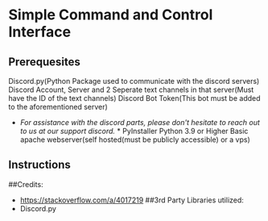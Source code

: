 # Simple Command and Control Interface
## Prerequesites
  Discord.py(Python Package used to communicate with the discord servers)
  Discord Account, Server and 2 Seperate text channels in that server(Must have the ID of the text channels)
  Discord Bot Token(This bot must be added to the aforementioned server)
  * *For assistance with the discord parts, please don't hesitate to reach out to us at our support discord.* *
  PyInstaller
  Python 3.9 or Higher
  Basic apache webserver(self hosted(must be publicly accessible) or a vps)
## Instructions
  
##Credits:
 - https://stackoverflow.com/a/4017219 
##3rd Party Libraries utilized:
 - Discord.py

